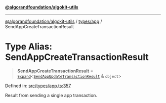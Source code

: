 [**@algorandfoundation/algokit-utils**](../../../README.md)

***

[@algorandfoundation/algokit-utils](../../../README.md) / [types/app](../README.md) / SendAppCreateTransactionResult

# Type Alias: SendAppCreateTransactionResult

> **SendAppCreateTransactionResult** = [`Expand`](../../expand/type-aliases/Expand.md)\<[`SendAppUpdateTransactionResult`](SendAppUpdateTransactionResult.md) & `object`\>

Defined in: [src/types/app.ts:357](https://github.com/algorandfoundation/algokit-utils-ts/blob/main/src/types/app.ts#L357)

Result from sending a single app transaction.
